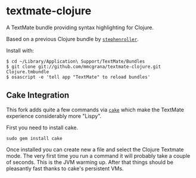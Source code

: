 # textmate-clojure

A TextMate bundle providing syntax highlighting for Clojure.

Based on a previous Clojure bundle by [`stephenroller`](http://github.com/stephenroller/clojure-tmbundle).

Install with:

    $ cd ~/Library/Application\ Support/TextMate/Bundles
    $ git clone git://github.com/mmcgrana/textmate-clojure.git Clojure.tmbundle
    $ osascript -e 'tell app "TextMate" to reload bundles'

## Cake Integration

This fork adds quite a few commands via [`cake`](http://github.com/ninjudd/cake.git) which make the TextMate
experience considerably more "Lispy".

First you need to install cake.

    sudo gem install cake

Once installed you can create new a file and select the Clojure Textmate mode. The very first time you run
a command it will probably take a couple of seconds. This is the JVM warming up. After that things should be
pleasantly fast thanks to cake's persistent VMs.
